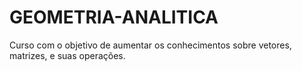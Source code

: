 # GEOMETRIA-ANALITICA
Curso com o objetivo de aumentar os conhecimentos sobre vetores, matrizes, e suas operações.
